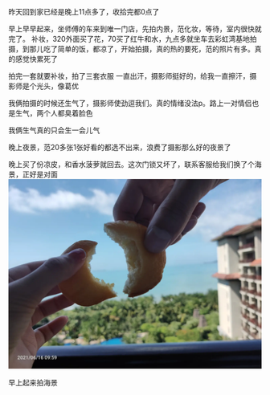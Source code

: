 昨天回到家已经是晚上11点多了，收拾完都0点了

早上早早起来，坐师傅的车来到唯一门店，先拍内景，范化妆，等待，室内很快就完了。
补妆，320外面买了花，70买了红牛和水，九点多就坐车去彩虹湾基地拍摄，到那儿吃了简单的饭，都凉了，开始拍摄，真的热的要死，范的照片有多。真的感觉快累死了

拍完一套就要补妆，拍了三套衣服
一直出汗，摄影师挺好的，给我一直擦汗，摄影师是个光头，像葛优

我俩拍摄的时候还生气了，摄影师使劲逗我们。真的情绪没法p。路上一对情侣也是生气，两个人都臭着脸色

我俩生气真的只会生一会儿气

晚上夜景，范20多张1张好看的都选不出来，浪费了摄影那么好的夜景了

晚上买了份凉皮，和香水菠萝就回去。这次门锁又坏了，联系客服给我们换了个海景，正好是对面
![](../../img/6904315-f3bd8f0a8ae19c58.jpg)

早上起来拍海景
